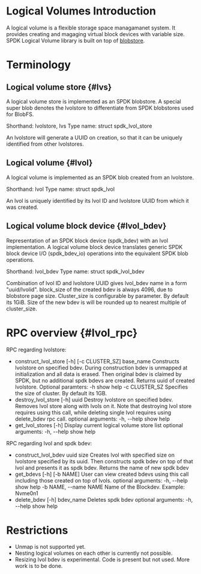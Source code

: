 # Logical Volumes Introduction

A logical volume is a flexible storage space managamanet system. It provides creating and magaging virtual block devices with variable size. SPDK Logical Volume library is built on top of [blobstore](http://www.spdk.io/doc/blob.md).

# Terminology

## Logical volume store {#lvs}

A logical volume store is implemented as an SPDK blobstore. A special super blob denotes the lvolstore to differentiate from SPDK blobstores used for BlobFS.

Shorthand:  lvolstore, lvs
Type name:  struct spdk_lvol_store

An lvolstore will generate a UUID on creation, so that it can be uniquely identified from
other lvolstores.

## Logical volume {#lvol}

A logical volume is implemented as an SPDK blob created from an lvolstore.

Shorthand: lvol
Type name: struct spdk_lvol

An lvol is uniquely identified by its lvol ID and lvolstore UUID from which it was created.

## Logical volume block device {#lvol_bdev}

Representation of an SPDK block device (spdk_bdev) with an lvol implementation.
A logical volume block device translates generic SPDK block device I/O (spdk_bdev_io) operations into the equivalent SPDK blob operations.

Shorthand: lvol_bdev
Type name: struct spdk_lvol_bdev

Combination of lvol ID and lvolstore UUID gives lvol_bdev name in a form "uuid/lvolid". block_size of the created bdev is always 4096, due to blobstore page size. Cluster_size is configurable by parameter. By default its 1GiB.
Size of the new bdev is will be rounded up to nearest multiple of cluster_size.

# RPC overview {#lvol_rpc}

RPC regarding lvolstore:

- construct_lvol_store [-h] [-c CLUSTER_SZ] base_name
    Constructs lvolstore on specified bdev. During construction bdev is unmapped at initialization and all data is erased. Then original bdev is claimed by SPDK, but no additional spdk bdevs are created.
    Returns uuid of created lvolstore.
    Optional paramters:
    -h show help
    -c CLUSTER_SZ Specifies the size of cluster. By default its 1GB.
- destroy_lvol_store [-h] uuid
    Destroy lvolstore on specified bdev. Removes lvol store along with lvols on it. Note that destroying lvol store requires using this call, while deleting single lvol requires using delete_bdev rpc call.
    optional arguments:
    -h, --help  show help
- get_lvol_stores [-h]
    Display current logical volume store list
    optional arguments:
    -h, --help  show help

RPC regarding lvol and spdk bdev:

- construct_lvol_bdev uuid size
    Creates lvol with specified size on lvolstore specified by its uuid. Then constructs spdk bdev on top of that lvol and presents it as spdk bdev.
    Returns the name of new spdk bdev
- get_bdevs [-h] [-b NAME]
    User can view created bdevs using this call including those created on top of lvols.
    optional arguments:
    -h, --help  show help
    -b NAME, --name NAME  Name of the Blockdev. Example: Nvme0n1
- delete_bdev [-h] bdev_name
    Deletes spdk bdev
    optional arguments:
    -h, --help  show help

# Restrictions

- Unmap is not supported yet.
- Nesting logical volumes on each other is currently not possible.
- Resizing lvol bdev is experimental. Code is present but not used.
  More work is to be done.
